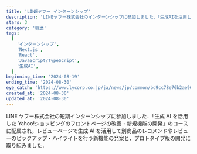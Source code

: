 ```yaml
---
title: 'LINEヤフー インターンシップ'
description: 'LINEヤフー株式会社のインターンシップに参加しました．「生成AIを活用したYahoo!ショッピングのフロントページの改善・新規機能の開発」のコースに取り組みました．'
stars: 3
category: '職歴'
tags:
  [
    'インターンシップ',
    'Next.js',
    'React',
    'JavaScript/TypeScript',
    '生成AI',
  ]
beginning_time: '2024-08-19'
ending_time: '2024-08-30'
eye_catch: 'https://www.lycorp.co.jp/ja/news/jp/common/bd9cc78e76b2ae960f79862340dafbc70b3c7d91.png'
created_at: '2024-08-30'
updated_at: '2024-08-30'
---
```


LINE ヤフー株式会社の短期インターンシップに参加しました．「生成 AI を活用した Yahoo!ショッピングのフロントページの改善・新規機能の開発」のコースに配属され，レビューページで生成 AI を活用して別商品のレコメンドやレビューのピックアップ・ハイライトを行う新機能の発案と，プロトタイプ版の開発に取り組みました．

